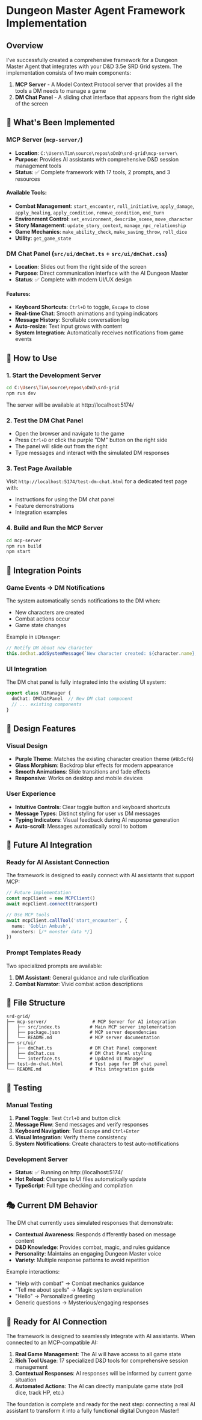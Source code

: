 # Dungeon Master Agent Framework Implementation

## Overview

I've successfully created a comprehensive framework for a Dungeon Master Agent that integrates with your D&D 3.5e SRD Grid system. The implementation consists of two main components:

1. **MCP Server** - A Model Context Protocol server that provides all the tools a DM needs to manage a game
2. **DM Chat Panel** - A sliding chat interface that appears from the right side of the screen

## 🎯 What's Been Implemented

### MCP Server (`mcp-server/`)
- **Location**: `C:\Users\Tim\source\repos\oDnD\srd-grid\mcp-server\`
- **Purpose**: Provides AI assistants with comprehensive D&D session management tools
- **Status**: ✅ Complete framework with 17 tools, 2 prompts, and 3 resources

#### Available Tools:
- **Combat Management**: `start_encounter`, `roll_initiative`, `apply_damage`, `apply_healing`, `apply_condition`, `remove_condition`, `end_turn`
- **Environment Control**: `set_environment`, `describe_scene`, `move_character`
- **Story Management**: `update_story_context`, `manage_npc_relationship`
- **Game Mechanics**: `make_ability_check`, `make_saving_throw`, `roll_dice`
- **Utility**: `get_game_state`

### DM Chat Panel (`src/ui/dmChat.ts` + `src/ui/dmChat.css`)
- **Location**: Slides out from the right side of the screen
- **Purpose**: Direct communication interface with the AI Dungeon Master
- **Status**: ✅ Complete with modern UI/UX design

#### Features:
- **Keyboard Shortcuts**: `Ctrl+D` to toggle, `Escape` to close
- **Real-time Chat**: Smooth animations and typing indicators
- **Message History**: Scrollable conversation log
- **Auto-resize**: Text input grows with content
- **System Integration**: Automatically receives notifications from game events

## 🚀 How to Use

### 1. Start the Development Server
```bash
cd C:\Users\Tim\source\repos\oDnD\srd-grid
npm run dev
```
The server will be available at http://localhost:5174/

### 2. Test the DM Chat Panel
- Open the browser and navigate to the game
- Press `Ctrl+D` or click the purple "DM" button on the right side
- The panel will slide out from the right
- Type messages and interact with the simulated DM responses

### 3. Test Page Available
Visit `http://localhost:5174/test-dm-chat.html` for a dedicated test page with:
- Instructions for using the DM chat panel
- Feature demonstrations
- Integration examples

### 4. Build and Run the MCP Server
```bash
cd mcp-server
npm run build
npm start
```

## 🔧 Integration Points

### Game Events → DM Notifications
The system automatically sends notifications to the DM when:
- New characters are created
- Combat actions occur
- Game state changes

Example in `UIManager`:
```typescript
// Notify DM about new character
this.dmChat.addSystemMessage(`New character created: ${character.name}, a ${character.race} ${character.characterClass}`)
```

### UI Integration
The DM chat panel is fully integrated into the existing UI system:
```typescript
export class UIManager {
  dmChat: DMChatPanel  // New DM chat component
  // ... existing components
}
```

## 🎨 Design Features

### Visual Design
- **Purple Theme**: Matches the existing character creation theme (`#8b5cf6`)
- **Glass Morphism**: Backdrop blur effects for modern appearance  
- **Smooth Animations**: Slide transitions and fade effects
- **Responsive**: Works on desktop and mobile devices

### User Experience
- **Intuitive Controls**: Clear toggle button and keyboard shortcuts
- **Message Types**: Distinct styling for user vs DM messages
- **Typing Indicators**: Visual feedback during AI response generation
- **Auto-scroll**: Messages automatically scroll to bottom

## 🔮 Future AI Integration

### Ready for AI Assistant Connection
The framework is designed to easily connect with AI assistants that support MCP:

```typescript
// Future implementation
const mcpClient = new MCPClient()
await mcpClient.connect(transport)

// Use MCP tools
await mcpClient.callTool('start_encounter', {
  name: 'Goblin Ambush',
  monsters: [/* monster data */]
})
```

### Prompt Templates Ready
Two specialized prompts are available:
1. **DM Assistant**: General guidance and rule clarification
2. **Combat Narrator**: Vivid combat action descriptions

## 📁 File Structure

```
srd-grid/
├── mcp-server/                 # MCP Server for AI integration
│   ├── src/index.ts           # Main MCP server implementation
│   ├── package.json           # MCP server dependencies
│   └── README.md              # MCP server documentation
├── src/ui/
│   ├── dmChat.ts              # DM Chat Panel component
│   ├── dmChat.css             # DM Chat Panel styling
│   └── interface.ts           # Updated UI Manager
├── test-dm-chat.html          # Test page for DM chat panel
└── README.md                  # This integration guide
```

## 🧪 Testing

### Manual Testing
1. **Panel Toggle**: Test `Ctrl+D` and button click
2. **Message Flow**: Send messages and verify responses
3. **Keyboard Navigation**: Test `Escape` and `Ctrl+Enter`
4. **Visual Integration**: Verify theme consistency
5. **System Notifications**: Create characters to test auto-notifications

### Development Server
- **Status**: ✅ Running on http://localhost:5174/
- **Hot Reload**: Changes to UI files automatically update
- **TypeScript**: Full type checking and compilation

## 🎭 Current DM Behavior

The DM chat currently uses simulated responses that demonstrate:
- **Contextual Awareness**: Responds differently based on message content
- **D&D Knowledge**: Provides combat, magic, and rules guidance  
- **Personality**: Maintains an engaging Dungeon Master voice
- **Variety**: Multiple response patterns to avoid repetition

Example interactions:
- "Help with combat" → Combat mechanics guidance
- "Tell me about spells" → Magic system explanation
- "Hello" → Personalized greeting
- Generic questions → Mysterious/engaging responses

## 🔌 Ready for AI Connection

The framework is designed to seamlessly integrate with AI assistants. When connected to an MCP-compatible AI:

1. **Real Game Management**: The AI will have access to all game state
2. **Rich Tool Usage**: 17 specialized D&D tools for comprehensive session management  
3. **Contextual Responses**: AI responses will be informed by current game situation
4. **Automated Actions**: The AI can directly manipulate game state (roll dice, track HP, etc.)

The foundation is complete and ready for the next step: connecting a real AI assistant to transform it into a fully functional digital Dungeon Master!
